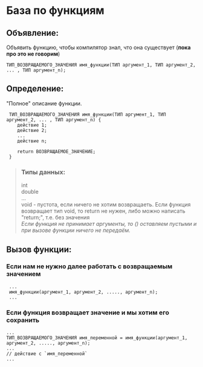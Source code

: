 # База по функциям 
## Объявление:
Объявить функцию, чтобы компилятор знал, что она существует (**пока про это не говорим**)
```
ТИП_ВОЗВРАЩАЕМОГО_ЗНАЧЕНИЯ имя_функции(ТИП аргумент_1, ТИП аргумент_2, ... , ТИП аргумент_n);
```

## Определение:
"Полное" описание функции.

```
 ТИП_ВОЗВРАЩАЕМОГО_ЗНАЧЕНИЯ имя_функции(ТИП аргумент_1, ТИП аргумент_2, ... , ТИП аргумент_n) {
    действие 1;
    действие 2;
    ...
    действие n;
 
    return ВОЗВРАЩАЕМОЕ_ЗНАЧЕНИЕ;
 }
```

> ### Типы данных:
> int \
> double \
> ... \
> void - пустота, если ничего не хотим возвращаеть. Если функция возвращает тип void, то return не нужен, либо можно написать "return;", т.е. без значения \
> *Если функция не принимает аргументы, то () оставляем пустыми и при вызове функции ничего не передаём.*

## Вызов функции: 
### Если нам не нужно далее работать с возвращаемым значением
```
 ...
 имя_функции(аргумент_1, аргумент_2, ....., аргумент_n);
 ...
```
### Если функция возвращает значение и мы хотим его сохранить
```
...
ТИП_ВОЗВРАЩАЕМОГО_ЗНАЧЕНИЯ имя_переменной = имя_функции(аргумент_1, аргумент_2, ....., аргумент_n);
...
// действие с `имя_переменной`
...
```